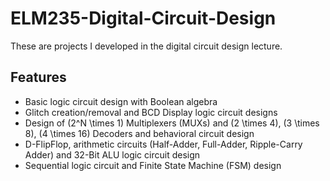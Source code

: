 # ELM235-Digital-Circuit-Design
These are projects I developed in the digital circuit design lecture.

## Features
- Basic logic circuit design with Boolean algebra
- Glitch creation/removal and BCD Display logic circuit designs
- Design of \(2^N \times 1\) Multiplexers (MUXs) and \(2 \times 4\), \(3 \times 8\), \(4 \times 16\) Decoders and behavioral circuit design
- D-FlipFlop, arithmetic circuits (Half-Adder, Full-Adder, Ripple-Carry Adder) and 32-Bit ALU logic circuit design
- Sequential logic circuit and Finite State Machine (FSM) design
